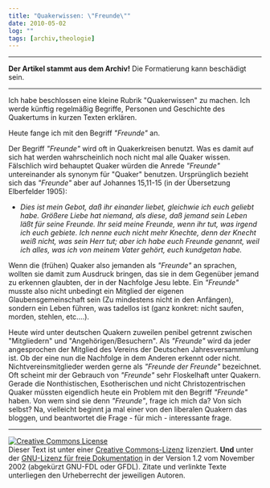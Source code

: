 ```yaml
---
title: "Quakerwissen: \"Freunde\""
date: 2010-05-02
log: ""
tags: [archiv,theologie]
---
```

<hr><b>Der Artikel stammt aus dem Archiv!</b> Die Formatierung kann beschädigt sein.<hr>

Ich habe beschlossen eine kleine Rubrik "Quakerwissen" zu machen. Ich werde künftig regelmäßig Begriffe, Personen und Geschichte des Quakertums in kurzen Texten erklären.

Heute fange ich mit den Begriff <i>"Freunde"</i> an.

Der Begriff <i>"Freunde"</i> wird oft in Quakerkreisen benutzt. Was es damit auf sich hat werden wahrscheinlich noch nicht mal alle Quaker wissen. Fälschlich wird behauptet Quaker würden die Anrede <i>"Freunde"</i> untereinander als synonym für "Quaker" benutzen. Ursprünglich bezieht sich das  <i>"Freunde"</i> aber auf Johannes 15,11-15 (in der Übersetzung Elberfelder 1905):
<ul>
<li><i>Dies ist mein Gebot, daß ihr einander liebet, gleichwie ich euch geliebt habe. Größere Liebe hat niemand, als diese, daß jemand sein Leben läßt für seine Freunde. Ihr seid meine Freunde, wenn ihr tut, was irgend ich euch gebiete. Ich nenne euch nicht mehr Knechte, denn der Knecht weiß nicht, was sein Herr tut; aber ich habe euch Freunde genannt, weil ich alles, was ich von meinem Vater gehört, euch kundgetan habe.</i></li>
</ul>

Wenn die (frühen) Quaker also jemanden als <i>"Freunde"</i> an sprachen, wollten sie damit zum Ausdruck bringen, das sie in dem Gegenüber jemand zu erkennen glaubten, der in der Nachfolge Jesu lebte. Ein <i>"Freunde"</i> musste also nicht unbedingt ein Mitglied der eigenen Glaubensgemeinschaft sein (Zu mindestens nicht in den Anfängen), sondern ein Leben führen, was tadellos ist (ganz konkret: nicht saufen, morden, stehlen, etc....). 

Heute wird unter deutschen Quakern zuweilen penibel getrennt zwischen "Mitgliedern" und "Angehörigen/Besuchern". Als <i>"Freunde"</i> wird da jeder angesprochen der Mitglied des Vereins der Deutschen Jahresversammlung ist. Ob der eine nun die Nachfolge in dem Anderen erkennt oder nicht. Nichtvereinsmitglieder werden gerne als <i>"Freunde der Freunde"</i> bezeichnet. Oft scheint mir der Gebrauch von <i>"Freunde"</i> sehr Floskelhaft unter Quakern. Gerade die Nonthistischen, Esotherischen und nicht Christozentrischen Quaker müssten eigendlich heute ein Problem mit den Begriff  <i>"Freunde"</i> haben. Von wem sind sie denn  <i>"Freunde"</i>, frage ich mich da? Von sich selbst? Na, vielleicht beginnt ja mal einer von den liberalen Quakern das bloggen, und beantwortet die Frage - für mich - interessante frage. 

<hr />
<a rel="license" href="http://creativecommons.org/licenses/by-sa/3.0/de/"><img alt="Creative Commons License" style="border-width: 0pt;" src="http://i.creativecommons.org/l/by-sa/3.0/de/88x31.png" /></a><br />
Dieser <span xmlns:dc="http://purl.org/dc/elements/1.1/" href="http://purl.org/dc/dcmitype/Text" rel="dc:type">Text</span> ist unter einer <a rel="license" href="http://creativecommons.org/licenses/by-sa/3.0/de/">Creative Commons-Lizenz</a> lizenziert. <b>Und</b> unter der <a href="http://de.wikipedia.org/wiki/GFDL">GNU-Lizenz f&uuml;r freie Dokumentation</a> in der Version 1.2 vom November 2002 (abgek&uuml;rzt GNU-FDL oder GFDL). Zitate und verlinkte Texte unterliegen den Urheberrecht der jeweiligen Autoren.
